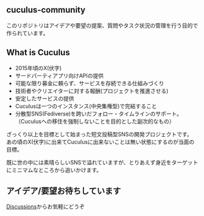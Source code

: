 ## cuculus-community
このリポジトリはアイデアや要望の提案、質問やタスク状況の管理を行う目的で作られています。

## What is Cuculus

- 2015年頃のX(伏字)
- サードパーティアプリ向けAPIの提供
- 可能な限り募金に頼らず、サービスを存続できる仕組みづくり
- 技術者やクリエイターに対する報酬(プロジェクトを推進させる)
- 安定したサービスの提供
- Cuculusは一つのインスタンス(中央集権型)で完結すること
- 分散型SNS(Fediverse)を跨いだフォロー・タイムラインのサポート。（Cuculusへの移住を強制しないことを目的とした副次的なもの）

ざっくり以上を目標として始まった短文投稿型SNSの開発プロジェクトです。
あの頃のX(伏字)に出来てCuculusに出来ないことは無い状態にするのが当面の目標。

既に世の中には素晴らしいSNSで溢れていますが、とりあえず身近をターゲットにミニマムなところから追いかけます。

## アイデア/要望お待ちしています

[Discussions](https://github.com/orgs/cuculus-dev/discussions)からお気軽にどうぞ
